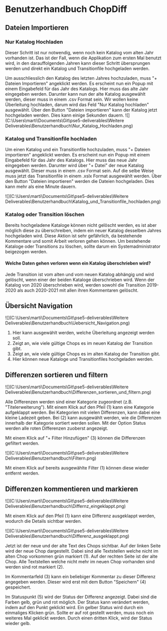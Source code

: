 # Benutzerhandbuch ChopDiff

## Dateien Importieren

### Nur Katalog Hochladen
Dieser Schritt ist nur notwendig, wenn noch kein Katalog vom alten Jahr vorhanden ist. Das ist der Fall, wenn die Applikation zum ersten Mal benutzt wird, in den darauffolgenden Jahren kann dieser Schritt übersprungen werden und direkt ein Katalog und Transitionfile hochgeladen werden.

Um ausschliesslich den Katalog des letzten Jahres hochzuladen, muss "+ Dateien Importieren" angeklickt werden. Es erscheint nun ein Popup mit einem Eingabefeld für das Jahr des Katalogs. Hier muss das alte Jahr eingegeben werden. Darunter kann nun der alte Katalog ausgewählt werden, dieser muss in einem .csv Format sein. Wir wollen keine Überleitung hochladen, darum wird das Feld "Nur Katalog hochladen" ausgewählt. Über den Button "Dateien importieren" kann der Katalog jetzt hochgeladen werden. Dies kann einige Sekunden dauern.
![](C:\Users\marti\Documents\Git\pse5-deliverables\Weitere Deliverables\Benutzerhandbuch\Nur_Katalog_Hochladen.png)

### Katalog und Transitionfile hochladen

Um einen Katalog und ein Transitionfile hochzuladen, muss "+ Dateien importieren" angeklickt werden. Es erscheint nun ein Popup mit einem Eingabefeld für das Jahr des Katalogs. Hier muss das neue Jahr eingegeben werden. Darunter wird über "+ Datei" der neue Katalog ausgewählt. Dieser muss in einem .csv Format sein. Auf die selbe Weise muss jetzt das Transitionfile in einem .xslx Format ausgewählt werden. Über den Button "Dateien importieren" werden die Dateien hochgeladen. Dies kann mehr als eine Minute dauern.

![](C:\Users\marti\Documents\Git\pse5-deliverables\Weitere Deliverables\Benutzerhandbuch\Katalog_und_Transitionfile_hochladen.png)

### Katalog oder Transition löschen

Bereits hochgeladene Kataloge können nicht gelöscht werden, es ist aber möglich diese zu überschreiben, indem ein neuer Katalog desselben Jahres hochgeladen wird. Diese Aktion ist sehr gefährlich, da bestehende Kommentare und somit Arbeit verloren gehen können. Um bestehende Kataloge oder Transitions zu löschen, sollte darum ein Systemadministrator beigezogen werden.

#### Welche Daten gehen verloren wenn ein Katalog überschrieben wird?

Jede Transition ist vom alten und vom neuen Katalog abhängig und wird gelöscht, wenn einer der beiden Kataloge überschrieben wird. Wenn der Katalog von 2020 überschrieben wird, werden sowohl die Transition 2019-2020 als auch 2020-2021 mit allen ihren Kommentaren gelöscht.

## Übersicht Navigation

![](C:\Users\marti\Documents\Git\pse5-deliverables\Weitere Deliverables\Benutzerhandbuch\Uebersicht_Navigation.png)

1. Hier kann ausgewählt werden, welche Überleitung angezeigt werden soll.
2. Zeigt an, wie viele gültige Chops es im neuen Katalog der Transition gibt.
3. Zeigt an, wie viele gültige Chops es im alten Katalog der Transition gibt.
4. Hier können neue Kataloge und Transitionfiles hochgeladen werden.

## Differenzen sortieren und filtern

![](C:\Users\marti\Documents\Git\pse5-deliverables\Weitere Deliverables\Benutzerhandbuch\Differenzen_sortieren_und_filtern.png)

Alle Differenzen werden sind einer Kategorie zugeordnet (z.B. "Titelerweiterung"). Mit einem Klick auf den Pfeil (1) kann eine Kategorie aufgeklappt werden. Bei Kategorien mit vielen Differenzen, kann dabei eine kleine Ladezeit geben. Bei (2) kann ausgewählt werden, wie die Differenzen innerhalb der Kategorie sortiert werden sollen. Mit der Option Status werden alle roten Differenzen zuoberst angezeigt.

Mit einem Klick auf "+ Filter Hinzufügen" (3) können die Differenzen gefiltert werden. 

![](C:\Users\marti\Documents\Git\pse5-deliverables\Weitere Deliverables\Benutzerhandbuch\Filtern.png)

Mit einem Klick auf bereits ausgewählte Filter (1) können diese wieder entfernt werden.

## Differenzen kommentieren und markieren

![](C:\Users\marti\Documents\Git\pse5-deliverables\Weitere Deliverables\Benutzerhandbuch\Differnz_eingeklappt.png)



Mit einem Klick auf den Pfeil (1) kann eine Differenz ausgeklappt werden, wodurch die Details sichtbar werden.

![](C:\Users\marti\Documents\Git\pse5-deliverables\Weitere Deliverables\Benutzerhandbuch\Differenz_ausgeklappt.png)

Jetzt ist der neue und der alte Text des Chops sichtbar. Auf der linken Seite wird der neue Chop dargestellt. Dabei sind alle Textstellen welche nicht im alten Chop vorkommen grün markiert (1). Auf der rechten Seite ist der alte Chop. Alle Textstellen welche nicht mehr im neuen Chop vorhanden sind werden sind rot markiert (2).

Im Kommentarfeld (3) kann ein beliebiger Kommentar zu dieser Differenz angegeben werden. Dieser wird erst mit dem Button "Speichern" (4) gespeichert. 

Im Statuspunkt (5) wird der Status der Differenz angezeigt. Dabei sind die Farben gelb, grün und rot möglich. Der Status kann verändert werden, indem auf den Punkt geklickt wird. Ein gelber Status wird durch ein einmaliges Klicken grün. Sollte er auf rot gestellt werden, muss noch ein weiteres Mal geklickt werden. Durch einen dritten Klick, wird der Status wieder gelb.